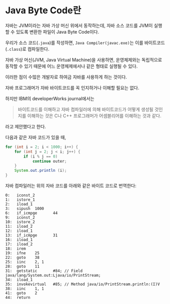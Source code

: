 # Java Byte Code란
자바는 JVM이라는 자바 가상 머신 위에서 동작하는데, 자바 소스 코드를 JVM이 실행할 수 있도록 변환한 파일이 Java Byte Code이다.

우리가 소스 코드(`.java`)를 작성하면, `Java Compiler(javac.exe)`는 이를 바이트코드(`.class`)로 컴파일한다.

자바 가상 머신(JVM, Java Virtual Machine)을 사용하면, 운영체제와는 독립적으로 동작할 수 있기 때문에 어느 운영체제에서나 같은 형태로 실행될 수 있다.

이러한 점이 수많은 개발자로 하여금 자바를 사용하게 하는 것이다.

자바 프로그래머가 자바 바이트코드를 꼭 인지하거나 이해할 필요는 없다. 

하지만 IBM의 developerWorks journal에서는

> 바이트코드를 이해하고 자바 컴파일러에 의해 바이트코드가 어떻게 생성될 것인지를 이해하는 것은 C나 C++ 프로그래머가 어셈블리어를 이해하는 것과 같다.

라고 제안했다고 한다.

다음과 같은 자바 코드가 있을 때,

```java
for (int i = 2; i < 1000; i++) {
    for (int j = 2; j < i; j++) {
        if (i % j == 0)
            continue outer;
    }
    System.out.println (i);
}
```

자바 컴파일러는 위의 자바 코드를 아래와 같은 바이트 코드로 번역한다:

```assembly
0:   iconst_2
1:   istore_1
2:   iload_1
3:   sipush  1000
6:   if_icmpge       44
9:   iconst_2
10:  istore_2
11:  iload_2
12:  iload_1
13:  if_icmpge       31
16:  iload_1
17:  iload_2
18:  irem
19:  ifne    25
22:  goto    38
25:  iinc    2, 1
28:  goto    11
31:  getstatic       #84; // Field java/lang/System.out:Ljava/io/PrintStream;
34:  iload_1
35:  invokevirtual   #85; // Method java/io/PrintStream.println:(I)V
38:  iinc    1, 1
41:  goto    2
44:  return
```